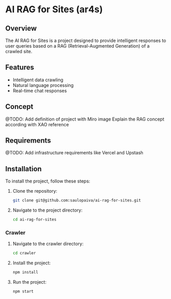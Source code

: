 # AI RAG for Sites (ar4s)

## Overview
The AI RAG for Sites is a project designed to provide intelligent responses to user queries based on a RAG (Retrieval-Augmented Generation) of a crawled site.

## Features
- Intelligent data crawling
- Natural language processing
- Real-time chat responses

## Concept
@TODO: Add definition of project with Miro image
Explain the RAG concept according with XAO reference

## Requirements
@TODO: Add infrastructure requirements like Vercel and Upstash

## Installation
To install the project, follow these steps:

1. Clone the repository:
    ```bash
    git clone git@github.com:saulopaiva/ai-rag-for-sites.git
    ```
2. Navigate to the project directory:
    ```bash
    cd ai-rag-for-sites
    ```

### Crawler
1. Navigate to the crawler directory:
    ```bash
    cd crawler
    ```
2. Install the project:
    ```bash
    npm install
    ```
3. Run the project:
    ```bash
    npm start
    ```


